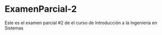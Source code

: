 # ExamenParcial-2
Este es el examen parcial #2 de el curso de Introducción a la Ingeniería en Sistemas
